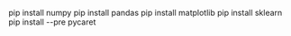 pip install numpy
pip install pandas
pip install matplotlib
pip install sklearn
pip install --pre pycaret
